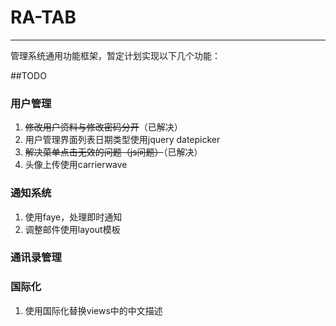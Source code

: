 RA-TAB
=====
*****
管理系统通用功能框架，暂定计划实现以下几个功能：

##TODO

### 用户管理
  1. ~~修改用户资料与修改密码分开~~（已解决）
  2. 用户管理界面列表日期类型使用jquery datepicker
  3. ~~解决菜单点击无效的问题（js问题）~~（已解决）
  4. 头像上传使用carrierwave

### 通知系统
  1. 使用faye，处理即时通知
  2. 调整邮件使用layout模板

### 通讯录管理

### 国际化
  1. 使用国际化替换views中的中文描述
